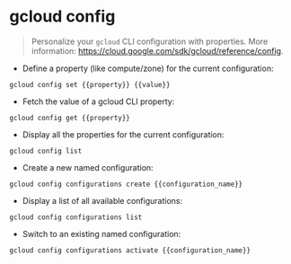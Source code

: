 # gcloud config

> Personalize your `gcloud` CLI configuration with properties.
> More information: <https://cloud.google.com/sdk/gcloud/reference/config>.

- Define a property (like compute/zone) for the current configuration:

`gcloud config set {{property}} {{value}}`

- Fetch the value of a gcloud CLI property:

`gcloud config get {{property}}`

- Display all the properties for the current configuration:

`gcloud config list`

- Create a new named configuration:

`gcloud config configurations create {{configuration_name}}`

- Display a list of all available configurations:

`gcloud config configurations list`

- Switch to an existing named configuration:

`gcloud config configurations activate {{configuration_name}}`
